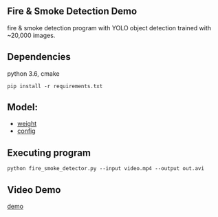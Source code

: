 
## Fire & Smoke Detection Demo
fire & smoke detection program with YOLO object detection trained with ~20,000 images.


## Dependencies
python 3.6, cmake

```
pip install -r requirements.txt
```

## Model:

- [weight](https://drive.google.com/file/d/1-2kkos9vB128weiMLD2ygxr_tf67dntn/view?usp=sharing)
- [config](https://drive.google.com/file/d/1MH22E6s2XjKlajBB7xX1-KOYEbatKaZI/view?usp=sharing)


## Executing program
```
python fire_smoke_detector.py --input video.mp4 --output out.avi
```

## Video Demo
[demo](https://youtu.be/sOFemTPMKNU)
